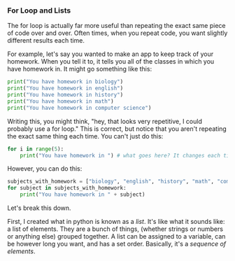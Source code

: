 ### For Loop and Lists

The for loop is actually far more useful than repeating the exact same piece of code over and over. Often times, when you repeat code, you want slightly different results each time. 

For example, let's say you wanted to make an app to keep track of your homework. When you tell it to, it tells you all of the classes in which you have homework in. It might go something like this:

```python
print("You have homework in biology")
print("You have homework in english")
print("You have homework in history")
print("You have homework in math")
print("You have homework in computer science")
```

Writing this, you might think, "hey, that looks very repetitive, I could probably use a for loop." This is correct, but notice that you aren't repeating the exact same thing each time. You can't just do this:

```python
for i in range(5):
    print("You have homework in ") # what goes here? It changes each time
```

However, you can do this:

```python
subjects_with_homework = ["biology", "english", "history", "math", "computer science"]
for subject in subjects_with_homework:
    print("You have homework in " + subject)
```

Let's break this down.

First, I created what in python is known as a *list*. It's like what it sounds like: a list of elements. They are a bunch of things, (whether strings or numbers or anything else) grouped together. A list can be assigned to a variable, can be however long you want, and has a set order. Basically, it's a *sequence of elements*. 



